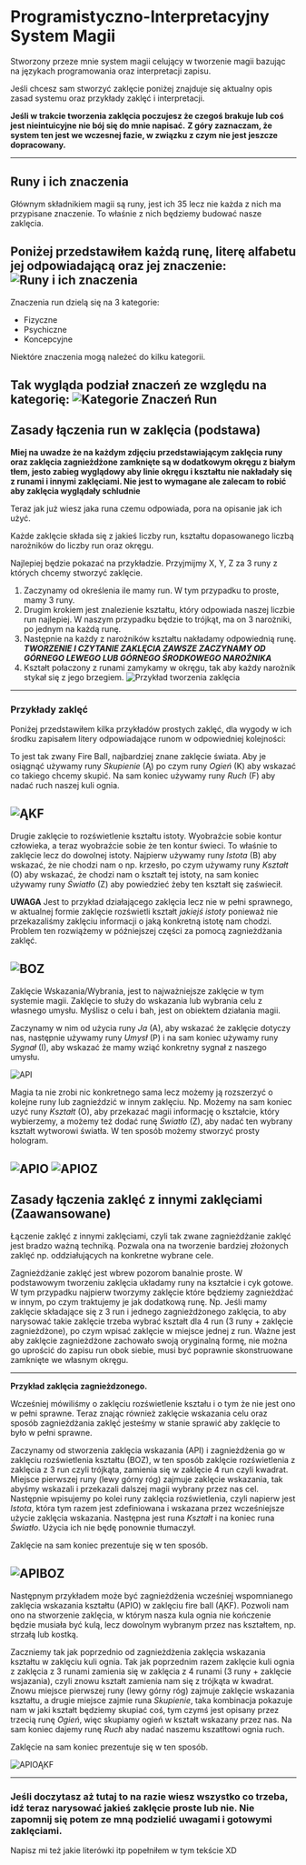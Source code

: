 # Programistyczno-Interpretacyjny System Magii
Stworzony przeze mnie system magii celujący w tworzenie magii bazując na językach programowania oraz interpretacji zapisu.

Jeśli chcesz sam stworzyć zaklęcie poniżej znajduje się aktualny opis zasad systemu oraz przykłady zaklęć i interpretacji.

**Jeśli w trakcie tworzenia zaklęcia poczujesz że czegoś brakuje lub coś jest nieintuicyjne nie bój się do mnie napisać.**
**Z góry zaznaczam, że system ten jest we wczesnej fazie, w związku z czym nie jest jeszcze dopracowany.**

------------------------------------------------------------------------------------------------------

## Runy i ich znaczenia
Głównym składnikiem magii są runy, jest ich 35 lecz nie każda z nich ma przypisane znaczenie. 
To właśnie z nich będziemy budować nasze zaklęcia.

**Poniżej przedstawiłem każdą runę, literę alfabetu jej odpowiadającą oraz jej znaczenie:**
![Runy i ich znaczenia](https://github.com/EnderMot/Programistyczno-Interpretacyjny-System-Magii/assets/19228846/5a05b840-ef6c-4514-91c2-581c4f3d1210)
------------------------------------------------------------------------------------------------------

Znaczenia run dzielą się na 3 kategorie:
* Fizyczne
* Psychiczne
* Koncepcyjne

Niektóre znaczenia mogą należeć do kilku kategorii.

**Tak wygląda podział znaczeń ze względu na kategorię:**
![Kategorie Znaczeń Run](https://github.com/EnderMot/Programistyczno-Interpretacyjny-System-Magii/assets/19228846/e158d2a2-4b23-489c-9b16-69a1999a163c)
------------------------------------------------------------------------------------------------------


## Zasady łączenia run w zaklęcia (podstawa)

**Miej na uwadze że na każdym zdjęciu przedstawiającym zaklęcia runy oraz zaklęcia zagnieżdżone zamknięte są w dodatkowym okręgu z białym tłem, jesto zabieg wyglądowy aby linie okręgu i kształtu nie nakładały się z runami i innymi zaklęciami. Nie jest to wymagane ale zalecam to robić aby zaklęcia wyglądały schludnie**

Teraz jak już wiesz jaka runa czemu odpowiada, pora na opisanie jak ich użyć.

Każde zaklęcie składa się z jakieś liczby run, kształtu dopasowanego liczbą narożników do liczby run oraz okręgu.

Najlepiej będzie pokazać na przykładzie.
Przyjmijmy X, Y, Z za 3 runy z których chcemy stworzyć zaklęcie.
1. Zaczynamy od określenia ile mamy run. W tym przypadku to proste, mamy 3 runy.
2. Drugim krokiem jest znalezienie kształtu, który odpowiada naszej liczbie run najlepiej. W naszym przypadku będzie to trójkąt, ma on 3 narożniki, po jednym na każdą runę.
3. Następnie na każdy z narożników kształtu nakładamy odpowiednią runę. **_TWORZENIE I CZYTANIE ZAKLĘCIA ZAWSZE ZACZYNAMY OD GÓRNEGO LEWEGO LUB GÓRNEGO ŚRODKOWEGO NAROŻNIKA_**
4. Kształt połaczony z runami zamykamy w okręgu, tak aby każdy narożnik stykał się z jego brzegiem.
![Przykład tworzenia zaklęcia](https://github.com/EnderMot/Programistyczno-Interpretacyjny-System-Magii/assets/19228846/fa077adb-bee3-4b8d-92d8-d7e835c1fe53)
------------------------------------------------------------------------------------------------------

### Przykłady zaklęć

Poniżej przedstawiłem kilka przykładów prostych zaklęć, dla wygody w ich środku zapisałem litery odpowiadające runom w odpowiedniej kolejności:

To jest tak zwany Fire Ball, najbardziej znane zaklęcie świata.
Aby je osiągnąć używamy runy _Skupienie_ (Ą) po czym runy _Ogień_ (K) aby wskazać co takiego chcemy skupić. Na sam koniec używamy runy _Ruch_ (F) aby nadać ruch naszej kuli ognia.

![ĄKF](https://github.com/EnderMot/Programistyczno-Interpretacyjny-System-Magii/assets/19228846/654db7fa-fd9e-434c-a6ec-9f0e30ab910f)
------------------------------------------------------------------------------------------------------

Drugie zaklęcie to rozświetlenie kształtu istoty. Wyobraźcie sobie kontur człowieka, a teraz wyobraźcie sobie że ten kontur świeci. To właśnie to zaklęcie lecz do dowolnej istoty.
Najpierw używamy runy _Istota_ (B) aby wskazać, że nie chodzi nam o np. krzesło, po czym używamy runy _Kształt_ (O) aby wskazać, że chodzi nam o kształt tej istoty, na sam koniec używamy runy _Światło_ (Z) aby powiedzieć żeby ten kształt się zaświecił.

**UWAGA** Jest to przykład działającego zaklęcia lecz nie w pełni sprawnego, w aktualnej formie zaklęcie rozświetli kształt _jakiejś istoty_ ponieważ nie przekazaliśmy zaklęciu informacji o jaką konkretną istotę nam chodzi. Problem ten rozwiążemy w późniejszej części za pomocą zagnieżdżania zaklęć.

![BOZ](https://github.com/EnderMot/Programistyczno-Interpretacyjny-System-Magii/assets/19228846/63b39e3e-41e0-4574-8679-3b35b499c251)
------------------------------------------------------------------------------------------------------

Zaklęcie Wskazania/Wybrania, jest to najważniejsze zaklęcie w tym systemie magii.
Zaklęcie to służy do wskazania lub wybrania celu z własnego umysłu. Myślisz o celu i bah, jest on obiektem działania magii.

Zaczynamy w nim od użycia runy _Ja_ (A), aby wskazać że zaklęcie dotyczy nas, następnie używamy runy _Umysł_ (P) i na sam koniec używamy runy _Sygnał_ (I), aby wskazać że mamy wziąć konkretny sygnał z naszego umysłu.

![API](https://github.com/EnderMot/Programistyczno-Interpretacyjny-System-Magii/assets/19228846/940400a9-ec64-44e3-8dcc-bf0f6f53c5d6)

Magia ta nie zrobi nic konkretnego sama lecz możemy ją rozszerzyć o kolejne runy lub zagnieździć w innym zaklęciu.
Np. Możemy na sam koniec uzyć runy _Kształt_ (O), aby przekazać magii informację o kształcie, który wybierzemy, a możemy też dodać runę _Światło_ (Z), aby nadać ten wybrany kształt wytworowi światła. W ten sposób możemy stworzyć prosty hologram.

![APIO](https://github.com/EnderMot/Programistyczno-Interpretacyjny-System-Magii/assets/19228846/f2b433c5-d128-4004-b978-8851dbbafec3)
![APIOZ](https://github.com/EnderMot/Programistyczno-Interpretacyjny-System-Magii/assets/19228846/da3f698c-ed59-41eb-a16a-39bd25da16a7)
------------------------------------------------------------------------------------------------------

## Zasady łączenia zaklęć z innymi zaklęciami (Zaawansowane)

Łączenie zaklęć z innymi zaklęciami, czyli tak zwane zagnieżdżanie zaklęć jest bradzo ważną techniką. Pozwala ona na tworzenie bardziej złożonych zaklęć np. oddziałujących na konkretne wybrane cele.

Zagnieżdżanie zaklęć jest wbrew pozorom banalnie proste. W podstawowym tworzeniu zaklęcia układamy runy na kształcie i cyk gotowe. 
W tym przypadku najpierw tworzymy zaklęcie które będziemy zagnieżdżać w innym, po czym traktujemy je jak dodatkową runę.
Np. Jeśli mamy zaklęcie składające się z 3 run i jednego zagnieżdżonego zaklęcia, to aby narysować takie zaklęcie trzeba wybrać kształt dla 4 run (3 runy + zaklęcie zagnieżdżone), po czym wpisać zaklęcie w miejsce jednej z run.
Ważne jest aby zaklęcie zagnieżdżone zachowało swoją oryginalną formę, nie można go uprościć do zapisu run obok siebie, musi być poprawnie skonstruowane zamknięte we własnym okręgu.

------------------------------------------------------------------------------------------------------

**Przykład zaklęcia zagnieżdzonego.**

Wcześniej mówiliśmy o zaklęciu rozświetlenie kształu i o tym że nie jest ono w pełni sprawne.
Teraz znając również zaklęcie wskazania celu oraz sposób zagnieżdżania zaklęć jesteśmy w stanie sprawić aby zaklęcie to było w pełni sprawne.

Zaczynamy od stworzenia zaklęcia wskazania (API) i zagnieżdżenia go w zaklęciu rozświetlenia kształtu (BOZ), w ten sposób zaklęcie rozświetlenia z zaklęcia z 3 run czyli trójkąta, zamienia się w zaklęcie 4 run czyli kwadrat.
Miejsce pierwszej runy (lewy górny róg) zajmuje zaklęcie wskazania, tak abyśmy wskazali i przekazali dalszej magii wybrany przez nas cel. Następnie wpisujemy po kolei runy zaklęcia rozświetlenia, czyli napierw jest _Istota_, która tym razem jest zdefiniowana i wskazana przez wcześniejsze użycie zaklęcia wskazania. Następna jest runa _Kształt_ i na koniec runa _Światło_. Użycia ich nie będę ponownie tłumaczył.

Zaklęcie na sam koniec prezentuje się w ten sposób.

![APIBOZ](https://github.com/EnderMot/Programistyczno-Interpretacyjny-System-Magii/assets/19228846/7bd68e84-9dbb-4269-b5f6-4b427b7b8665)
------------------------------------------------------------------------------------------------------

Następnym przykładem może być zagnieżdżenia wcześniej wspomnianego zaklęcia wskazania kształtu (APIO) w zaklęciu fire ball (ĄKF).
Pozwoli nam ono na stworzenie zaklęcia, w którym nasza kula ognia nie kończenie będzie musiała być kulą, lecz dowolnym wybranym przez nas kształtem, np. strzałą lub kostką.

Zaczniemy tak jak poprzednio od zagnieżdżenia zaklęcia wskazania kształtu w zaklęciu kuli ognia. Tak jak poprzednim razem zaklęcie kuli ognia z zaklęcia z 3 runami zamienia się w zaklęcia z 4 runami (3 runy + zaklęcie wsjazania), czyli znowu kształt zamienia nam się z trójkąta w kwadrat.
Znowu miejsce pierwszej runy (lewy górny róg) zajmuje zaklęcie wskazania kształtu, a drugie miejsce zajmie runa _Skupienie_, taka kombinacja pokazuje nam w jaki kształt będziemy skupiać coś, tym czymś jest opisany przez trzecią runę _Ogień_, więc skupiamy ogień w kształt wskazany przez nas. Na sam koniec dajemy runę _Ruch_ aby nadać naszemu kszatłtowi ognia ruch.

Zaklęcie na sam koniec prezentuje się w ten sposób.

![APIOĄKF](https://github.com/EnderMot/Programistyczno-Interpretacyjny-System-Magii/assets/19228846/2f57af6c-83e9-43e5-bf15-98f78aa0d31a)

------------------------------------------------------------------------------------------------------

### Jeśli doczytasz aż tutaj to na razie wiesz wszystko co trzeba, idź teraz narysować jakieś zaklęcie proste lub nie. Nie zapomnij się potem ze mną podzielić uwagami i gotowymi zaklęciami.
Napisz mi też jakie literówki itp popełniłem w tym tekście XD












